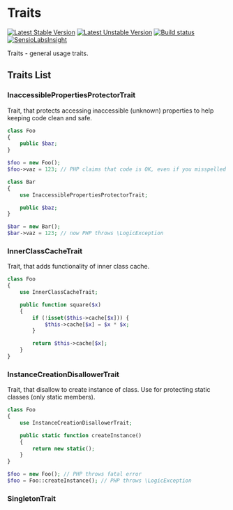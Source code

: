 Traits
==========
[![Latest Stable Version](https://poser.pugx.org/keradus/traits/v/stable.svg)](https://packagist.org/packages/keradus/traits)
[![Latest Unstable Version](https://poser.pugx.org/keradus/traits/v/unstable.svg)](https://packagist.org/packages/keradus/traits)
[![Build status](http://img.shields.io/travis/keradus/Traits/master.svg)](https://travis-ci.org/keradus/Traits)
[![SensioLabsInsight](https://insight.sensiolabs.com/projects/97573120-b091-4bc0-8994-7ecb54fab181/mini.png)](https://insight.sensiolabs.com/projects/97573120-b091-4bc0-8994-7ecb54fab181)

Traits - general usage traits.

Traits List
-----------

### InaccessiblePropertiesProtectorTrait

Trait, that protects accessing inaccessible (unknown) properties to help keeping code clean and safe.

```php
class Foo
{
    public $baz;
}

$foo = new Foo();
$foo->vaz = 123; // PHP claims that code is OK, even if you misspelled variable name!

class Bar
{
    use InaccessiblePropertiesProtectorTrait;

    public $baz;
}

$bar = new Bar();
$bar->vaz = 123; // now PHP throws \LogicException
```

### InnerClassCacheTrait

Trait, that adds functionality of inner class cache.

```php
class Foo
{
    use InnerClassCacheTrait;

    public function square($x)
    {
        if (!isset($this->cache[$x])) {
            $this->cache[$x] = $x * $x;
        }

        return $this->cache[$x];
    }
}
```

### InstanceCreationDisallowerTrait

Trait, that disallow to create instance of class.
Use for protecting static classes (only static members).

```php
class Foo
{
    use InstanceCreationDisallowerTrait;

    public static function createInstance()
    {
        return new static();
    }
}

$foo = new Foo(); // PHP throws fatal error
$foo = Foo::createInstance(); // PHP throws \LogicException
```

### SingletonTrait
